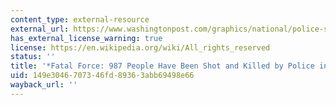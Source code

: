 ```yaml
---
content_type: external-resource
external_url: https://www.washingtonpost.com/graphics/national/police-shootings-2017/
has_external_license_warning: true
license: https://en.wikipedia.org/wiki/All_rights_reserved
status: ''
title: '*Fatal Force: 987 People Have Been Shot and Killed by Police in 2017*'
uid: 149e3046-7073-46fd-8936-3abb69498e66
wayback_url: ''
---
```

